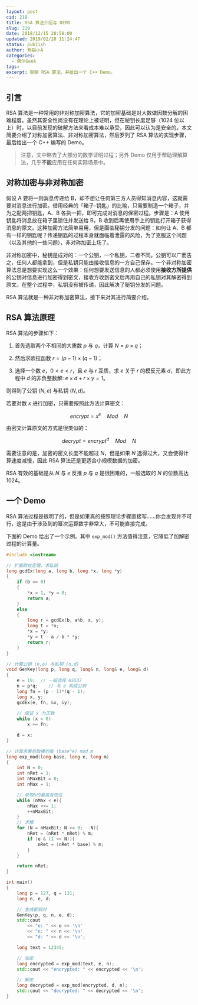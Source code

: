 ```yaml
---
layout: post
cid: 219
title: RSA 算法介绍与 DEMO
slug: 219
date: 2018/12/15 20:58:00
updated: 2019/02/28 11:24:47
status: publish
author: 熊猫小A
categories: 
  - 偶尔Geek
tags: 
excerpt: 聊聊 RSA 算法，并给出一个 C++ Demo。
---
```



## 引言

RSA 算法是一种常用的非对称加密算法，它的加密基础是对大数做因数分解的困难程度。虽然其安全性尚没有在理论上被证明，但在秘钥长度足够（1024 位以上）时，以目前发现的破解方法来看成本难以承受，因此可以认为是安全的。本文简要介绍了对称加密算法、非对称加密算法，然后罗列了 RSA 算法的实现步骤，最后给出一个 C++ 编写的 Demo。

> 注意，文中略去了大部分的数学证明过程；另外 Demo 仅用于帮助理解算法，几乎**不能**应用在任何实际场景中。

## 对称加密与非对称加密

假设 A 要将一则消息传递给 B，却不想让任何第三方人员得知消息内容，这就需要对消息进行加密。借用经典的「箱子-钥匙」的比喻，只需要制造一个箱子，并为之配两把钥匙，A、B 各执一把，即可完成对消息的保密过程。步骤是：A 使用钥匙将消息放在箱子里锁住并发送给 B，B 收到后再使用手上的钥匙打开箱子获得消息的原文。这种加密方法简单易用，但是面临秘钥分发的问题：如何让 A、B 都有一样的钥匙呢？传递钥匙的过程本身就面临着泄露的风险，为了克服这个问题（以及其他的一些问题），非对称加密上场了。

非对称加密中，秘钥是成对的：一个公钥，一个私钥，二者不同。公钥可以广而告之，任何人都能拿到，但是私钥只能由接收信息的一方自己保存。一个非对称加密算法总是想要实现这么一个效果：任何想要发送信息的人都必须使用**接收方所提供**的公钥对信息进行加密得到密文，接收方收到密文后再用自己的私钥对其解密得到原文。在整个过程中，私钥没有被传递，因此解决了秘钥分发的问题。

RSA 算法就是一种非对称加密算法，接下来对其进行简要介绍。

## RSA 算法原理

RSA 算法的步骤如下：

1. 首先选取两个不相同的大质数 $p$ 与 $q$，计算 $N=p\times q$；

2. 然后求欧拉函数 $r=(p-1)\times (q-1)$；

3. 选择一个数 $e$，$0<e<r$，且 $e$ 与 $r$ 互质，求 $e$ 关于 $r$ 的模反元素 $d$，即此方程中 $d$ 的非负整数解: $e\times d+r\times y=1$。

则得到了公钥 $(N,e)$ 与私钥 $(N,d)$。

若要对数 $x$ 进行加密，只需要按照此方法计算密文：

$$encrypt=x^{e}\quad Mod\quad N$$

由密文计算原文的方式是很类似的：

$$decrypt=encrypt^{d}\quad Mod\quad N$$

需要注意的是，加密的密文长度不能超过 $N$，但是如果 $N$ 选得过大，又会使得计算速度减慢，因此 RSA 算法还是更适合小规模数据的加密。

RSA 有效的基础是从 $N$ 与 $e$ 反推 $p$ 与 $q$ 是很困难的，一般选取的 $N$ 的位数高达 1024。

## 一个 Demo

RSA 算法过程是很明了的，但是如果真的按照理论步骤直接写……你会发现并不可行，这是由于涉及到的幂次运算数字非常大，不可能直接完成。

下面的 Demo 给出了一个示例。其中 `exp_mod()` 方法值得注意，它降低了加解密过程的计算量。

```cpp
#include <iostream>

// 扩展欧拉定理，求私钥
long gcdEx(long a, long b, long *x, long *y)
{
    if (b == 0)
    {
        *x = 1, *y = 0;
        return a;
    }
    else
    {
        long r = gcdEx(b, a%b, x, y);
        long t = *x;
        *x = *y;
        *y = t - a / b * *y;
        return r;
    }
}

// 计算公钥 (n,e) 与私钥 (n,d)
void GenKey(long p, long q, long& n, long& e, long& d)
{
    e = 19;  // 一般选择 65537
    n = p*q;    // 与 e 构成公钥
    long fn = (p - 1)*(q - 1);
    long x, y;
    gcdEx(e, fn, &x, &y);
    
    // 保证 x 为正数
    while (x < 0)
        x += fn;

    d = x;
}

// 计算求幂后取模的值 (base^e) mod m
long exp_mod(long base, long e, long m)
{
    int N = 0;
    int nRet = 1;
    int nMaxBit = 0;
    int nMax = 1;

    // 获取b的最高有效位
    while (nMax < e){
        nMax <<= 1;
        ++nMaxBit;
    }
    // 求模 
    for (N = nMaxBit; N >= 0; --N){
        nRet = (nRet * nRet) % m;
        if (e & (1 << N)){
            nRet = (nRet * base) % m;
        }
    }

    return nRet;
}

int main()
{
    long p = 127, q = 131;
    long n, e, d;

    // 生成密钥对
    GenKey(p, q, n, e, d);
    std::cout 
        << "e: " << e << '\n'
        << "n: " << n << '\n'
        << "d: " << d << '\n';

    long text = 12345;

    // 加密
    long encrypted = exp_mod(text, e, n);
    std::cout << "encrypted: " << encrypted << '\n';

    // 解密
    long decrypted = exp_mod(encrypted, d, n);
    std::cout << "decrypted: " << decrypted << '\n';
}
```